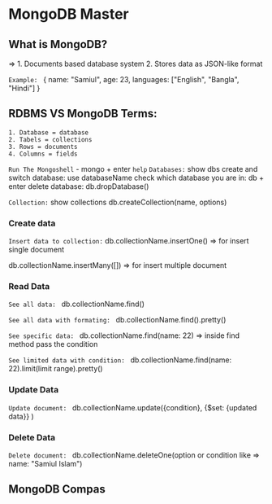 # MongoDB Master

## What is MongoDB?
=> 
    1. Documents based database system
    2. Stores data as JSON-like format

`Example: `
{
    name: "Samiul",
    age: 23,
    languages: ["English", "Bangla", "Hindi"]
}

## RDBMS VS MongoDB Terms:
    1. Database = database
    2. Tabels = collections
    3. Rows = documents
    4. Columns = fields

`Run The Mongoshell` - mongo + enter
`help`
`Databases:`
    show dbs
    create and switch database: use databaseName
    check which database you are in: db + enter
    delete database: db.dropDatabase()

`Collection:`
    show collections
    db.createCollection(name, options)

### Create data

`Insert data to collection:`
db.collectionName.insertOne() => for insert single document

db.collectionName.insertMany([]) => for insert multiple document

### Read Data

`See all data: ` db.collectionName.find()

`See all data with formating: ` db.collectionName.find().pretty()

`See specific data: ` db.collectionName.find(name: 22) => inside find method pass the condition

`See limited data with condition: ` db.collectionName.find(name: 22).limit(limit range).pretty()

### Update Data

`Update document: ` db.collectionName.update({condition}, {$set: {updated data}} )

### Delete Data

`Delete document: ` db.collectionName.deleteOne(option or condition like => name: "Samiul Islam")

## MongoDB Compas









